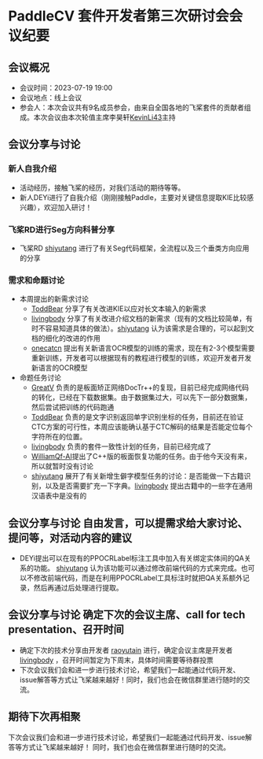 # PaddleCV 套件开发者第三次研讨会会议纪要

## 会议概况
- 会议时间：2023-07-19 19:00
- 会议地点：线上会议
- 参会人：本次会议共有9名成员参会，由来自全国各地的飞桨套件的贡献者组成。本次会议由本次轮值主席李昊轩[KevinLi43](https://github.com/KevinLi43)主持

## 会议分享与讨论

### 新人自我介绍
  * 活动经历，接触飞桨的经历，对我们活动的期待等等。
  * 新人DEYi进行了自我介绍（刚刚接触Paddle，主要对关键信息提取KIE比较感兴趣），欢迎加入研讨！
### 飞桨RD进行Seg方向科普分享
  * 飞桨RD [shiyutang](https://github.com/shiyutang) 进行了有关Seg代码框架，全流程以及三个垂类方向应用的分享
### 需求和命题讨论
  * 本周提出的新需求讨论
    * [ToddBear](https://github.com/ToddBear) 分享了有关改进KIE以应对长文本输入的新需求
    * [livingbody](https://github.com/livingbody) 分享了有关改进介绍文档的新需求（现有的文档比较简单，有时不容易知道具体的做法）。[shiyutang](https://github.com/shiyutang) 认为该需求是合理的，可以起到文档的细化的改进的作用
    * [onecatcn](https://github.com/onecatcn) 提出有关新语言OCR模型的训练的需求，现在有2-3个模型需要重新训练，开发者可以根据现有的教程进行模型的训练，欢迎开发者开发新语言的OCR模型
  * 命题任务讨论
    * [GreatV](https://github.com/GreatV) 负责的是板面矫正网络DocTr++的复现，目前已经完成网络代码的转化，已经在下载数据集。由于数据集过大，可以先下一部分数据集，然后尝试把训练的代码跑通
    * [ToddBear](https://github.com/ToddBear) 负责的是文字识别返回单字识别坐标的任务，目前还在验证CTC方案的可行性，本周应该能确认基于CTC解码的结果是否能定位每个字符所在的位置。
    * [livingbody](https://github.com/livingbody) 负责的套件一致性计划的任务，目前已经完成了
    * [WilliamQf-AI](https://github.com/WilliamQf-AI)提出了C++版的板面恢复功能的任务。由于他今天没有来，所以就暂时没有讨论
    * [shiyutang](https://github.com/shiyutang) 展开了有关新增生僻字模型任务的讨论：是否能做一下古籍识别，以及是否需要扩充一下字典。[livingbody](https://github.com/livingbody) 提出古籍中的一些字在通用汉语表中是没有的
## 会议分享与讨论 自由发言，可以提需求给大家讨论、提问等，对活动内容的建议
  * DEYi提出可以在现有的PPOCRLabel标注工具中加入有关绑定实体间的QA关系的功能。 [shiyutang](https://github.com/shiyutang) 认为该功能可以通过修改前端代码的方式来完成。也可以不修改前端代码，而是在利用PPOCRLabel工具标注时就把QA关系额外记录，然后再通过后处理进行提取。
## 会议分享与讨论 确定下次的会议主席、call for tech presentation、召开时间
  * 确定下次的技术分享由开发者 [raoyutain](https://github.com/raoyutian) 进行，确定会议主席是开发者 [livingbody](https://github.com/livingbody) ，召开时间暂定为下周末，具体时间需要等待群投票
  * 下次会议我们会和进一步进行技术讨论，希望我们一起能通过代码开发、issue解答等方式让飞桨越来越好！同时，我们也会在微信群里进行随时的交流。

## 期待下次再相聚
下次会议我们会和进一步进行技术讨论，希望我们一起能通过代码开发、issue解答等方式让飞桨越来越好！
同时，我们也会在微信群里进行随时的交流。

